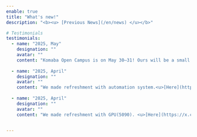 ```yaml
---
enable: true
title: "What's new!"
description: "<b><u> [Previous News](/en/news) </u></b>"

# Testimonials
testimonials:
  - name: "2025, May"
    designation: ""
    avatar: ""
    content: "Komaba Open Campus is on May 30–31! Ours will be a small poster-only exhibit this year... Sorry!!<u>[Here](https://x.com/nmdl_mizo/status/1925092026036715632)</u>"
  
  - name: "2025, April"
    designation: ""
    avatar: ""
    content: "We made refreshment with automation system.<u>[Here](https://x.com/nmdl_mizo/status/1915720833642995803)</u>"
  
  - name: "2025, April"
    designation: ""
    avatar: ""
    content: "We made refreshment with GPU(5090). <u>[Here](https://x.com/nmdl_mizo/status/1915719507278258195)</u>"
  

---
```

